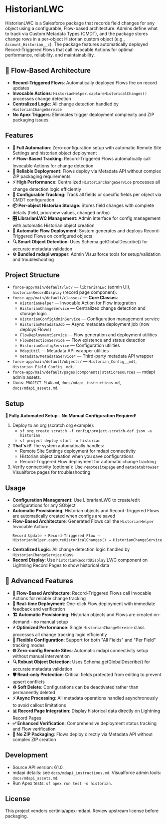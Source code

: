 # HistorianLWC

HistorianLWC is a Salesforce package that records field changes for any object using a configurable, Flow-based architecture. Admins define what to track via Custom Metadata Types (CMDT), and the package stores change rows in a per-object Historian custom object (e.g., `Account_Historian__c`). The package features automatically deployed Record-Triggered Flows that call Invocable Actions for optimal performance, reliability, and maintainability.

## 🔄 **Flow-Based Architecture**
- **Record-Triggered Flows**: Automatically deployed Flows fire on record updates
- **Invocable Actions**: `HistorianHelper.captureHistoricalChanges()` processes change detection
- **Centralized Logic**: All change detection handled by `HistorianChangeService`
- **No Apex Triggers**: Eliminates trigger deployment complexity and ZIP packaging issues

## Features
- **🚀 Full Automation**: Zero-configuration setup with automatic Remote Site Settings and historian object deployment
- **⚡ Flow-Based Tracking**: Record-Triggered Flows automatically call Invocable Actions for change detection
- **🔄 Reliable Deployment**: Flows deploy via Metadata API without complex ZIP packaging requirements
- **⚡ High Performance**: Centralized `HistorianChangeService` processes all change detection logic efficiently
- **🔧 Configurable Tracking**: Track all fields or specific fields per object via CMDT configuration
- **📦 Per-object Historian Storage**: Stores field changes with complete details (field, prior/new values, changed on/by)
- **🎛️ LibrarianLWC Management**: Admin interface for config management with automatic Historian object creation
- **🤖 Automatic Flow Deployment**: System generates and deploys Record-Triggered Flows on configured objects
- **🔍 Smart Object Detection**: Uses Schema.getGlobalDescribe() for accurate metadata validation
- **⚙️ Bundled mdapi wrapper**: Admin Visualforce tools for setup/validation and troubleshooting

## Project Structure
- `force-app/main/default/lwc/` — `librarianLwc` (admin UI), `historianRecordDisplay` (record page component).
- `force-app/main/default/classes/` — **Core Classes**:
  - `HistorianHelper` — Invocable Action for Flow integration
  - `HistorianChangeService` — Centralized change detection and storage logic
  - `HistorianConfigAdminService` — Configuration management service
  - `HistorianMetadataJob` — Async metadata deployment job (now deploys Flows)
  - `FlowDeploymentService` — Flow generation and deployment utilities
  - `FlowDetectionService` — Flow existence and status detection
  - `HistorianConfigService` — Configuration utilities
  - `MdapiUtil` — Metadata API wrapper utilities
  - `metadata/MetadataService*` — Third-party metadata API wrapper
- `force-app/main/default/objects/` — `Historian_Config__mdt`, `Historian_Field_Config__mdt`.
- `force-app/main/default/pages|components|staticresources` — mdapi admin assets.
- Docs: `PROJECT_PLAN.md`, `docs/mdapi_instructions.md`, `docs/mdapi_assets.md`.

## Setup
**🚀 Fully Automated Setup - No Manual Configuration Required!**

1) Deploy to an org (scratch org example):
   - `sf org create scratch -f config/project-scratch-def.json -a historian`
   - `sf project deploy start -o historian`
2) **That's it!** The system automatically handles:
   - Remote Site Settings deployment for mdapi connectivity
   - Historian object creation when you save configurations
   - Record-Triggered Flow deployment for automatic change tracking
3) Verify connectivity (optional): Use `remotesitepage` and `metadatabrowser` Visualforce pages for troubleshooting

## Usage
- **Configuration Management**: Use LibrarianLWC to create/edit configurations for any SObject
- **Automatic Provisioning**: Historian objects and Record-Triggered Flows are automatically created when configs are saved
- **Flow-Based Architecture**: Generated Flows call the `HistorianHelper` Invocable Action:
  ```
  Record Update → Record-Triggered Flow → HistorianHelper.captureHistoricalChanges() → HistorianChangeService
  ```
- **Centralized Logic**: All change detection logic handled by `HistorianChangeService` class
- **Record Display**: Use `historianRecordDisplay` LWC component on Lightning Record Pages to show historical data

## 🔧 Advanced Features
- **🔄 Flow-Based Architecture**: Record-Triggered Flows call Invocable Actions for reliable change tracking
- **🚀 Real-time Deployment**: One-click Flow deployment with immediate feedback and verification
- **🏗️ Automatic Provisioning**: Historian objects and Flows are created on-demand - no manual setup
- **⚡ Optimized Performance**: Single `HistorianChangeService` class processes all change tracking logic efficiently
- **🔧 Flexible Configuration**: Support for both "All Fields" and "Per Field" tracking modes
- **🌐 Zero-config Remote Sites**: Automatic mdapi connectivity setup without manual intervention
- **🔍 Robust Object Detection**: Uses Schema.getGlobalDescribe() for accurate metadata validation
- **🛡️ Read-only Protection**: Critical fields protected from editing to prevent upsert conflicts
- **♻️ Soft Delete**: Configurations can be deactivated rather than permanently deleted
- **⚡ Async Processing**: All metadata operations handled asynchronously to avoid callout limitations
- **📊 Record Page Integration**: Display historical data directly on Lightning Record Pages
- **✅ Enhanced Verification**: Comprehensive deployment status tracking and Flow verification
- **🎯 No ZIP Packaging**: Flows deploy directly via Metadata API without complex ZIP creation

## Development
- Source API version: 61.0.
- mdapi details: see `docs/mdapi_instructions.md`. Visualforce admin tools: `docs/mdapi_assets.md`.
- Run Apex tests: `sf apex run test -o historian`.

## License
This project vendors certinia/apex-mdapi. Review upstream license before packaging.